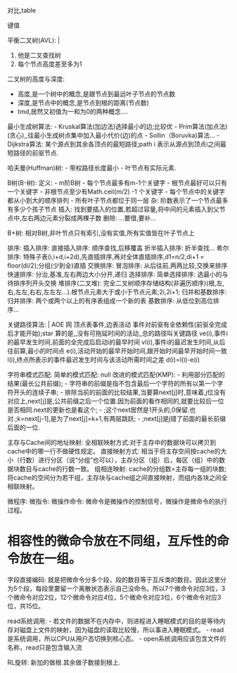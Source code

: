 对比,table

键值

平衡二叉树(AVL): |
 1. 他是二叉查找树
 2. 每个节点高度差至多为1


二叉树的高度与深度:
 - 高度,是一个树中的概念,是跟节点到最远叶子节点的节点数
 - 深度,是节点中的概念,是节点到根的距离(节点数)
 - tmd,居然又初值为一和为0的两种概念....


最小生成树算法:
    - Kruskal算法(加边法)选择最小的边;比较优
    - Prim算法(加点法)(贪心),,往最小生成树点集中加入最小代价(边)的点
    - Sollin（Boruvka)算法...
    - Dijkstra算法: 某个源点到其余各顶点的最短路径;path i 表示从源点到顶点i之间最短路径的前驱节点.

哈夫曼(Huffman)树:
    - 带权路径长度最小
    - 叶节点有实际元素.

B树(B-树):
    定义:
        - m阶B树
        - 每个节点最多有m-1个关键字
        - 根节点最好可以只有一个关键字
        - 非根节点至少有Math.ceil(m/2) -1 个关键字
        - 每个节点中的关键字都从小到大的顺序排列
        - 所有叶子节点都位于同一层
    杂: 阶数表示了一个节点最多有多少个孩子节点
    插入: 找到要插入的位置,若超过容量,将中间的元素插入到父节点中,左右两边元素分裂成两棵子数
    删除: ...要借,要补...

B+树: 相对B树,非叶节点只有索引,没有实值,所有实值皆在叶子节点上


排序:
    插入排序:
        直接插入排序: 顺序查找,后移覆盖
        折半插入排序: 折半查找...
        希尔排序: 特殊子表(i,i+d,i+2d),先直插排序,再对全体直插排序,d1=n/2,di+1 = floor(di/2);分组(少到全)直插
    交换排序:
        冒泡排序: 从后往前,两两比较,交换来排序
        快速排序: 分治,基准,左右两边大小分开,递归
    选择排序:
        简单选择排序: 选最小的与待排序列开头交换
        堆排序(二叉堆): 完全二叉树顺序存储结构(非遍历顺序)(根,左,右,左左,右右,左左左...).根节点元素大于或小于节点元素;2i,2i+1;
    归并和基数排序:
        归并排序: 两个或两个以上的有序表组成一个新的表
        基数排序: 从低位到高位排序...

关键路径算法: |
    AOE 网
    顶点表事件,边表活动
    事件对前驱有全依赖性(前驱全完成后才能开始);star
    算的是,,没有可拖延时间的活动,,总的路径叫关键路径
    ve(i),事件i的最早发生时间,前面的全完成后启动i的最早时间
    vl(i),事件i的最迟发生时间,从后往前算,最小的时间点
    e(i),活动开始的最早开始时间,跟开始时间最早开始时间一致
    l(i),终点所表示的事件最迟发生时间与该活动所需时间之差
    d(i)=l(i)-e(i)

字符串模式匹配:
    简单的模式匹配: null
    改进的模式匹配(KMP):
        - 利用部分匹配的结果(最长公共前缀);
        - 字符串的前缀是指不包含最后一个字符的所有以第一个字符开头的连续子串;
        - 排除当前的前面的比较结果,当要算next[j]时,意味着,j位没有对应上,next[j]是,公共前缀之后一个位置.因为前面的看作相同的,就要比较后一位是否相同.next的更新也是看这个;
        - ;这个next居然是1开头的,0保留.也对.;k=next[j-1],是为了next[j]=k+1,有两层跳跃;
        - ;next[j]是j错了前面的最长前缀后面的一位.

主存与Cache间的地址映射:
    全相联映射方式:对于主存中的数据块可以拷贝到cache中的哪一行不做硬性规定。
    直接映射方式: 相当于将主存空间按cache的大小（行数）进行分区（说“分组”也可以），主存分区（组）后，每区（组）中的数据块数目与cache的行数一致。
    组相连映射: cache的分组数=主存每一组的块数;将cache的空间分为若干组，主存块与cache组之间直接映射，而组内各块之间全相联映射。

微程序:
    微指令:
        微操作命令: 微命令是微操作的控制信号，微操作是微命令的执行过程。

# 相容性的微命令放在不同组，互斥性的命令放在一组。

字段直接编码: 就是把微命令分多个段，段的数目等于互斥类的数目。因此这里分为5个段，每段里要留一个离散状态表示自己没命令。所以7个微命令对应3位，3个微命令对应2位，12个微命令对应4位，5个微命令对应3位，6个微命令对应3位，共15位。

read系统调用:
    - 若文件的数据不在内存中，则进程进入睡眠模式的目的是等待内存对磁盘上文件的映射，因为磁盘的读取比较慢，所以事进入睡眠模式。
    - read是系统调用，所以CPU从用户态切换到核心态。
    - open系统调用应该包含文件的名称，read只是包含输入流


RL旋转: 新加的做根.其余做子数接到根上.